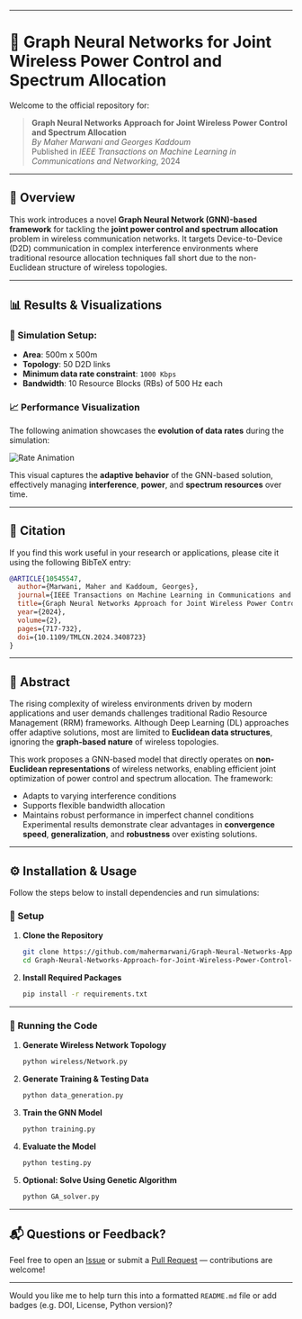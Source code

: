 
---

# 📡 Graph Neural Networks for Joint Wireless Power Control and Spectrum Allocation

Welcome to the official repository for:

> **Graph Neural Networks Approach for Joint Wireless Power Control and Spectrum Allocation**  
> *By Maher Marwani and Georges Kaddoum*  
> Published in *IEEE Transactions on Machine Learning in Communications and Networking*, 2024

---

## 🔬 Overview

This work introduces a novel **Graph Neural Network (GNN)-based framework** for tackling the **joint power control and spectrum allocation** problem in wireless communication networks. It targets Device-to-Device (D2D) communication in complex interference environments where traditional resource allocation techniques fall short due to the non-Euclidean structure of wireless topologies.

---

## 📊 Results & Visualizations

### 📍 Simulation Setup:  
- **Area**: 500m x 500m  
- **Topology**: 50 D2D links  
- **Minimum data rate constraint**: `1000 Kbps`  
- **Bandwidth**: 10 Resource Blocks (RBs) of 500 Hz each  

### 📈 Performance Visualization  
The following animation showcases the **evolution of data rates** during the simulation:

![Rate Animation](rate_animation.gif)

This visual captures the **adaptive behavior** of the GNN-based solution, effectively managing **interference**, **power**, and **spectrum resources** over time.

---

## 📄 Citation

If you find this work useful in your research or applications, please cite it using the following BibTeX entry:

```bibtex
@ARTICLE{10545547,
  author={Marwani, Maher and Kaddoum, Georges},
  journal={IEEE Transactions on Machine Learning in Communications and Networking}, 
  title={Graph Neural Networks Approach for Joint Wireless Power Control and Spectrum Allocation}, 
  year={2024},
  volume={2},
  pages={717-732},
  doi={10.1109/TMLCN.2024.3408723}
}
```

---

## 🧠 Abstract

The rising complexity of wireless environments driven by modern applications and user demands challenges traditional Radio Resource Management (RRM) frameworks. Although Deep Learning (DL) approaches offer adaptive solutions, most are limited to **Euclidean data structures**, ignoring the **graph-based nature** of wireless topologies.

This work proposes a GNN-based model that directly operates on **non-Euclidean representations** of wireless networks, enabling efficient joint optimization of power control and spectrum allocation. The framework:
- Adapts to varying interference conditions
- Supports flexible bandwidth allocation
- Maintains robust performance in imperfect channel conditions  
Experimental results demonstrate clear advantages in **convergence speed**, **generalization**, and **robustness** over existing solutions.

---

## ⚙️ Installation & Usage

Follow the steps below to install dependencies and run simulations:

### 🔧 Setup

1. **Clone the Repository**
   ```bash
   git clone https://github.com/mahermarwani/Graph-Neural-Networks-Approach-for-Joint-Wireless-Power-Control-and-Spectrum-Allocation.git
   cd Graph-Neural-Networks-Approach-for-Joint-Wireless-Power-Control-and-Spectrum-Allocation
   ```

2. **Install Required Packages**
   ```bash
   pip install -r requirements.txt
   ```

---

### 🚀 Running the Code

1. **Generate Wireless Network Topology**
   ```bash
   python wireless/Network.py
   ```

2. **Generate Training & Testing Data**
   ```bash
   python data_generation.py
   ```

3. **Train the GNN Model**
   ```bash
   python training.py
   ```

4. **Evaluate the Model**
   ```bash
   python testing.py
   ```

5. **Optional: Solve Using Genetic Algorithm**
   ```bash
   python GA_solver.py
   ```

---

## 📬 Questions or Feedback?

Feel free to open an [Issue](https://github.com/mahermarwani/Graph-Neural-Networks-Approach-for-Joint-Wireless-Power-Control-and-Spectrum-Allocation/issues) or submit a [Pull Request](https://github.com/mahermarwani/Graph-Neural-Networks-Approach-for-Joint-Wireless-Power-Control-and-Spectrum-Allocation/pulls) — contributions are welcome!

---

Would you like me to help turn this into a formatted `README.md` file or add badges (e.g. DOI, License, Python version)?
